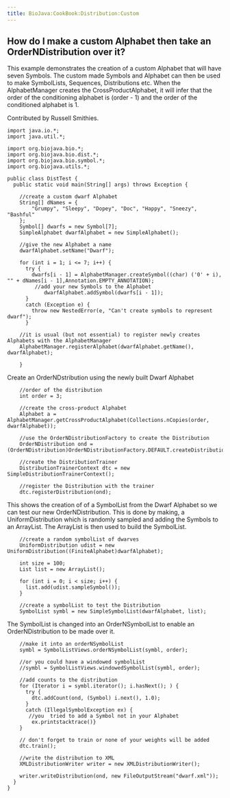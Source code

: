 ```yaml
---
title: BioJava:CookBook:Distribution:Custom
---
```


How do I make a custom Alphabet then take an OrderNDistribution over it?
------------------------------------------------------------------------

This example demonstrates the creation of a custom Alphabet that will
have seven Symbols. The custom made Symbols and Alphabet can then be
used to make SymbolLists, Sequences, Distributions etc. When the
AlphabetManager creates the CrossProductAlphabet, it will infer that the
order of the conditioning alphabet is (order - 1) and the order of the
conditioned alphabet is 1.

Contributed by Russell Smithies.

    import java.io.*;
    import java.util.*;

    import org.biojava.bio.*;
    import org.biojava.bio.dist.*;
    import org.biojava.bio.symbol.*;
    import org.biojava.utils.*;

    public class DistTest {
      public static void main(String[] args) throws Exception {

        //create a custom dwarf Alphabet
        String[] dNames = {
            "Grumpy", "Sleepy", "Dopey", "Doc", "Happy", "Sneezy", "Bashful"
        };
        Symbol[] dwarfs = new Symbol[7];
        SimpleAlphabet dwarfAlphabet = new SimpleAlphabet();

        //give the new Alphabet a name
        dwarfAlphabet.setName("Dwarf");

        for (int i = 1; i <= 7; i++) {
          try {
            dwarfs[i - 1] = AlphabetManager.createSymbol((char) ('0' + i), "" + dNames[i - 1],Annotation.EMPTY_ANNOTATION);
             //add your new Symbols to the Alphabet
                dwarfAlphabet.addSymbol(dwarfs[i - 1]);
          }
          catch (Exception e) {
            throw new NestedError(e, "Can't create symbols to represent dwarf");
          }

        //it is usual (but not essential) to register newly creates Alphabets with the AlphabetManager
        AlphabetManager.registerAlphabet(dwarfAlphabet.getName(), dwarfAlphabet);

        }

Create an OrderNDstribution using the newly built Dwarf Alphabet

        //order of the distribution
        int order = 3;

        //create the cross-product Alphabet
        Alphabet a = AlphabetManager.getCrossProductAlphabet(Collections.nCopies(order, dwarfAlphabet));

        //use the OrderNDistributionFactory to create the Distribution
        OrderNDistribution ond = (OrderNDistribution)OrderNDistributionFactory.DEFAULT.createDistribution(a);

        //create the DistributionTrainer
        DistributionTrainerContext dtc = new SimpleDistributionTrainerContext();

        //register the Distribution with the trainer
        dtc.registerDistribution(ond);

This shows the creation of of a SymbolList from the Dwarf Alphabet so we
can test our new OrderNDistribution. This is done by making, a
UniformDistribution which is randomly sampled and adding the Symbols to
an ArrayList. The ArrayList is then used to build the SymbolList.

        //create a random symbolList of dwarves
        UniformDistribution udist = new UniformDistribution((FiniteAlphabet)dwarfAlphabet);

        int size = 100;
        List list = new ArrayList();

        for (int i = 0; i < size; i++) {
          list.add(udist.sampleSymbol());
        }

        //create a symbolList to test the Distribution
        SymbolList symbl = new SimpleSymbolList(dwarfAlphabet, list);

The SymbolList is changed into an OrderNSymbolList to enable an
OrderNDistribution to be made over it.

        //make it into an orderNSymbolList
        symbl = SymbolListViews.orderNSymbolList(symbl, order);

        //or you could have a windowed symbolList
        //symbl = SymbolListViews.windowedSymbolList(symbl, order);

        //add counts to the distribution
        for (Iterator i = symbl.iterator(); i.hasNext(); ) {
          try {
            dtc.addCount(ond, (Symbol) i.next(), 1.0);
          }
          catch (IllegalSymbolException ex) {
           //you  tried to add a Symbol not in your Alphabet
            ex.printstacktrace()}
        }

        // don't forget to train or none of your weights will be added
        dtc.train();

        //write the distribution to XML
        XMLDistributionWriter writer = new XMLDistributionWriter();

        writer.writeDistribution(ond, new FileOutputStream("dwarf.xml"));
      }
    }
